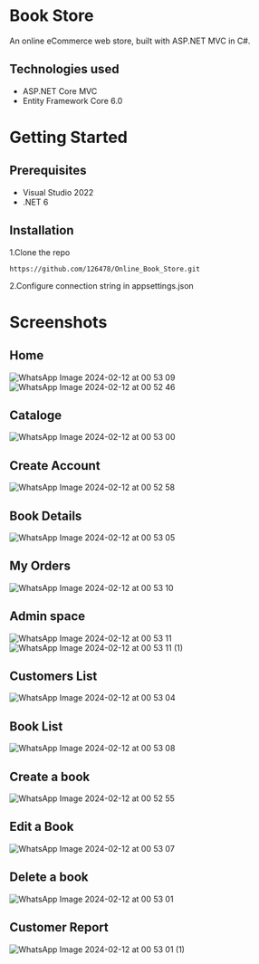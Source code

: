 # Book Store
An online eCommerce web store, built with ASP.NET MVC in C#.
## Technologies used
+ ASP.NET Core MVC
+ Entity Framework Core 6.0
# Getting Started
## Prerequisites
+ Visual Studio 2022
+ .NET 6
## Installation
1.Clone the repo
```
https://github.com/126478/Online_Book_Store.git
```
2.Configure connection string in appsettings.json 
# Screenshots
## Home
![WhatsApp Image 2024-02-12 at 00 53 09](https://github.com/126478/Online_Book_Store/assets/119810118/41b146f8-d2ad-4fba-98e5-7f7d71895284)
![WhatsApp Image 2024-02-12 at 00 52 46](https://github.com/126478/Online_Book_Store/assets/119810118/1e53d857-7a22-4c9d-85f0-d87639ddf59f)
## Cataloge
![WhatsApp Image 2024-02-12 at 00 53 00](https://github.com/126478/Online_Book_Store/assets/119810118/13fe135d-18fb-4f4f-a8d1-53f26f600437)
## Create Account
![WhatsApp Image 2024-02-12 at 00 52 58](https://github.com/126478/Online_Book_Store/assets/119810118/a5604910-c96b-4340-bd1a-ae7300ed5f5a)
## Book Details
![WhatsApp Image 2024-02-12 at 00 53 05](https://github.com/126478/Online_Book_Store/assets/119810118/f704b1a1-ee72-482d-922b-b6eb0cb08b89)
## My Orders
![WhatsApp Image 2024-02-12 at 00 53 10](https://github.com/126478/Online_Book_Store/assets/119810118/89d6521f-9eb3-4673-8764-63178e97d378)
## Admin space
![WhatsApp Image 2024-02-12 at 00 53 11](https://github.com/126478/Online_Book_Store/assets/119810118/e2485689-abb7-42c9-8a45-df422000fa27)
![WhatsApp Image 2024-02-12 at 00 53 11 (1)](https://github.com/126478/Online_Book_Store/assets/119810118/80fdde2d-bac4-4043-a692-d929c22dbf40)
## Customers List
![WhatsApp Image 2024-02-12 at 00 53 04](https://github.com/126478/Online_Book_Store/assets/119810118/8c4045dd-96d2-4976-9646-ac82400c06e7)
## Book List
![WhatsApp Image 2024-02-12 at 00 53 08](https://github.com/126478/Online_Book_Store/assets/119810118/11b2a54e-61d0-43d1-aeb8-5e59647effd3)
## Create a book
![WhatsApp Image 2024-02-12 at 00 52 55](https://github.com/126478/Online_Book_Store/assets/119810118/72682e66-2353-48ed-aca8-b6af41b66a47)
## Edit a Book
![WhatsApp Image 2024-02-12 at 00 53 07](https://github.com/126478/Online_Book_Store/assets/119810118/a2816213-9d92-44ea-a124-546a7f07cac2)
## Delete a book
![WhatsApp Image 2024-02-12 at 00 53 01](https://github.com/126478/Online_Book_Store/assets/119810118/563c31d1-6510-4c0e-8c0a-d591e38a6118)
## Customer Report
![WhatsApp Image 2024-02-12 at 00 53 01 (1)](https://github.com/126478/Online_Book_Store/assets/119810118/d097d221-377f-4935-a029-ac9c96610e4c)





